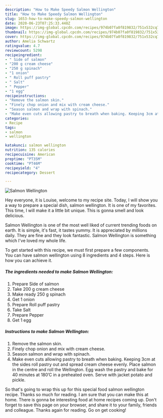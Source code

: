 ```yaml
---
description: "How to Make Speedy Salmon Wellington"
title: "How to Make Speedy Salmon Wellington"
slug: 1653-how-to-make-speedy-salmon-wellington
date: 2020-06-23T07:25:33.448Z
image: https://img-global.cpcdn.com/recipes/974b07fa0f819832/751x532cq70/salmon-wellington-recipe-main-photo.jpg
thumbnail: https://img-global.cpcdn.com/recipes/974b07fa0f819832/751x532cq70/salmon-wellington-recipe-main-photo.jpg
cover: https://img-global.cpcdn.com/recipes/974b07fa0f819832/751x532cq70/salmon-wellington-recipe-main-photo.jpg
author: Amelia Schwartz
ratingvalue: 4.7
reviewcount: 5298
recipeingredient:
- " Side of salmon"
- "200 g cream cheese"
- "250 g spinach"
- "1 onion"
- " Roll puff pastry"
- " Salt"
- " Pepper"
- "1 egg"
recipeinstructions:
- "Remove the salmon skin."
- "Finely chop onion and mix with cream cheese."
- "Season salmon and wrap with spinach."
- "Make even cuts allowing pastry to breath when baking. Keeping 3cm at the sides roll pastry out and spread cream cheese evenly. Place salmon in the centre and roll the Wellington. Egg wash the pastry and bake for 40 minutes at 180’C in a preheated oven. Serve with jacket potato and pickle."
categories:
- Recipe
tags:
- salmon
- wellington

katakunci: salmon wellington 
nutrition: 135 calories
recipecuisine: American
preptime: "PT35M"
cooktime: "PT46M"
recipeyield: "4"
recipecategory: Dessert

---
```



![Salmon Wellington](https://img-global.cpcdn.com/recipes/974b07fa0f819832/751x532cq70/salmon-wellington-recipe-main-photo.jpg)

Hey everyone, it is Louise, welcome to my recipe site. Today, I will show you a way to prepare a special dish, salmon wellington. It is one of my favorites. This time, I will make it a little bit unique. This is gonna smell and look delicious.

Salmon Wellington is one of the most well liked of current trending foods on earth. It is simple, it's fast, it tastes yummy. It is appreciated by millions daily. They are fine and they look fantastic. Salmon Wellington is something which I've loved my whole life.




To get started with this recipe, we must first prepare a few components. You can have salmon wellington using 8 ingredients and 4 steps. Here is how you can achieve it.

<!--inarticleads1-->

##### The ingredients needed to make Salmon Wellington:

1. Prepare  Side of salmon
1. Take 200 g cream cheese
1. Make ready 250 g spinach
1. Get 1 onion
1. Prepare  Roll puff pastry
1. Take  Salt
1. Prepare  Pepper
1. Get 1 egg




<!--inarticleads2-->

##### Instructions to make Salmon Wellington:

1. Remove the salmon skin.
1. Finely chop onion and mix with cream cheese.
1. Season salmon and wrap with spinach.
1. Make even cuts allowing pastry to breath when baking. Keeping 3cm at the sides roll pastry out and spread cream cheese evenly. Place salmon in the centre and roll the Wellington. Egg wash the pastry and bake for 40 minutes at 180’C in a preheated oven. Serve with jacket potato and pickle.




So that's going to wrap this up for this special food salmon wellington recipe. Thanks so much for reading. I am sure that you can make this at home. There is gonna be interesting food at home recipes coming up. Don't forget to save this page on your browser, and share it to your family, friends and colleague. Thanks again for reading. Go on get cooking!
